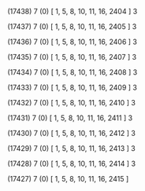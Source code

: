(17438) 7 (0) [ 1, 5, 8, 10, 11, 16, 2404 ] 3 


(17437) 7 (0) [ 1, 5, 8, 10, 11, 16, 2405 ] 3 


(17436) 7 (0) [ 1, 5, 8, 10, 11, 16, 2406 ] 3 


(17435) 7 (0) [ 1, 5, 8, 10, 11, 16, 2407 ] 3 


(17434) 7 (0) [ 1, 5, 8, 10, 11, 16, 2408 ] 3 


(17433) 7 (0) [ 1, 5, 8, 10, 11, 16, 2409 ] 3 


(17432) 7 (0) [ 1, 5, 8, 10, 11, 16, 2410 ] 3 


(17431) 7 (0) [ 1, 5, 8, 10, 11, 16, 2411 ] 3 


(17430) 7 (0) [ 1, 5, 8, 10, 11, 16, 2412 ] 3 


(17429) 7 (0) [ 1, 5, 8, 10, 11, 16, 2413 ] 3 


(17428) 7 (0) [ 1, 5, 8, 10, 11, 16, 2414 ] 3 


(17427) 7 (0) [ 1, 5, 8, 10, 11, 16, 2415 ]  


